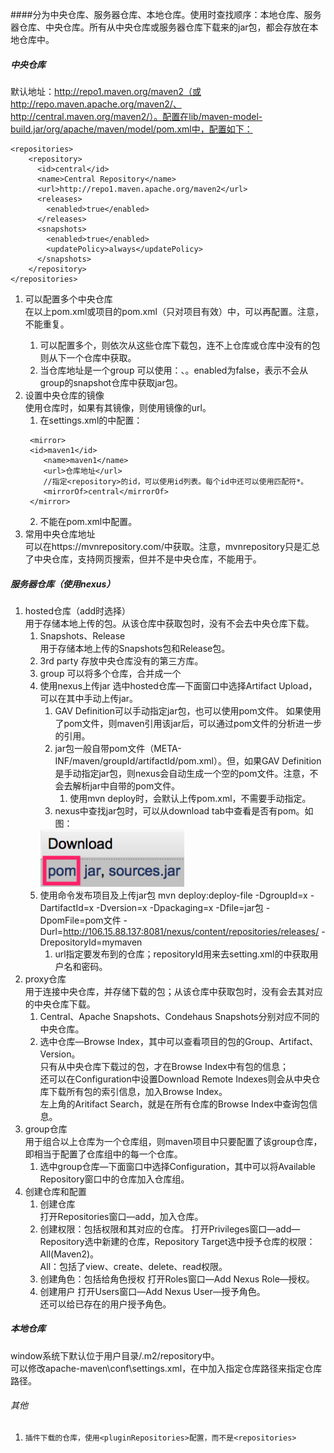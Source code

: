 
####分为中央仓库、服务器仓库、本地仓库。使用时查找顺序：本地仓库、服务器仓库、中央仓库。所有从中央仓库或服务器仓库下载来的jar包，都会存放在本地仓库中。

##### 中央仓库
默认地址：http://repo1.maven.org/maven2（或http://repo.maven.apache.org/maven2/、http://central.maven.org/maven2/）。配置在lib/maven-model-build.jar/org/apache/maven/model/pom.xml中，配置如下：
```
<repositories>
	<repository>
	  <id>central</id>
	  <name>Central Repository</name>
	  <url>http://repo1.maven.apache.org/maven2</url>
	  <releases>
	  	<enabled>true</enabled>
	  </releases>
	  <snapshots>
    	<enabled>true</enabled>
      	<updatePolicy>always</updatePolicy>
	  </snapshots>
	</repository>
</repositories>
```
1. 可以配置多个中央仓库  
在以上pom.xml或项目的pom.xml（只对项目有效）中，可以再配置<repositories>。注意，<id>不能重复。
	1. 可以配置多个<repository>，则依次从这些仓库下载包，连不上仓库或仓库中没有的包则从下一个仓库中获取。
	2. 当仓库地址是一个group
	可以使用：<snapshots>、<releases>。enabled为false，表示不会从group的snapshot仓库中获取jar包。
2. 设置中央仓库的镜像  
使用仓库时，如果有其镜像，则使用镜像的url。
	1. 在settings.xml的<mirrors>中配置：
	>
		<mirror>
		<id>maven1</id>   
		   <name>maven1</name>   
		   <url>仓库地址</url>  
		   //指定<repository>的id，可以使用id列表。每个id中还可以使用匹配符*。
		   <mirrorOf>central</mirrorOf>   
		</mirror>   
	2. 不能在pom.xml中配置<mirrors>。
3. 常用中央仓库地址  
可以在https://mvnrepository.com/中获取。注意，mvnrepository只是汇总了中央仓库，支持网页搜索，但并不是中央仓库，不能用于<repository>。

##### 服务器仓库（使用nexus）
1. hosted仓库（add时选择）  
用于存储本地上传的包。从该仓库中获取包时，没有不会去中央仓库下载。
	1. Snapshots、Release  
	用于存储本地上传的Snapshots包和Release包。  
	2. 3rd party 
	存放中央仓库没有的第三方库。
	3. group
	可以将多个仓库，合并成一个
	4. 使用nexus上传jar
	选中hosted仓库—下面窗口中选择Artifact Upload，可以在其中手动上传jar。
		1. GAV Definition可以手动指定jar包，也可以使用pom文件。
		如果使用了pom文件，则maven引用该jar后，可以通过pom文件的<dependency>分析进一步的引用。
		2. jar包一般自带pom文件（META-INF/maven/groupId/artifactId/pom.xml）。但，如果GAV Definition是手动指定jar包，则nexus会自动生成一个空的pom文件。注意，不会去解析jar中自带的pom文件。
			1. 使用mvn deploy时，会默认上传pom.xml，不需要手动指定。
		3. nexus中查找jar包时，可以从download tab中查看是否有pom。如图：
		<img src="nexus-pom.png" width="230"/>
	4. 使用命令发布项目及上传jar包
	mvn deploy:deploy-file -DgroupId=x -DartifactId=x -Dversion=x -Dpackaging=x -Dfile=jar包 -DpomFile=pom文件 -Durl=http://106.15.88.137:8081/nexus/content/repositories/releases/ -DrepositoryId=mymaven
		1. url指定要发布到的仓库；repositoryId用来去setting.xml的<servers>中获取用户名和密码。
2. proxy仓库  
用于连接中央仓库，并存储下载的包；从该仓库中获取包时，没有会去其对应的中央仓库下载。  
	1. Central、Apache Snapshots、Condehaus Snapshots分别对应不同的中央仓库。
	2. 选中仓库—Browse Index，其中可以查看项目的包的Group、Artifact、Version。  
	只有从中央仓库下载过的包，才在Browse Index中有包的信息；  
	还可以在Configuration中设置Download Remote Indexes则会从中央仓库下载所有包的索引信息，加入Browse Index。  
	左上角的Aritifact Search，就是在所有仓库的Browse Index中查询包信息。
3. group仓库  
用于组合以上仓库为一个仓库组，则maven项目中只要配置了该group仓库，即相当于配置了仓库组中的每一个仓库。
	1. 选中group仓库—下面窗口中选择Configuration，其中可以将Available Repository窗口中的仓库加入仓库组。
4. 创建仓库和配置
	1. 创建仓库  
	打开Repositories窗口—add，加入仓库。
	2. 创建权限：包括权限和其对应的仓库。
	打开Privileges窗口—add—Repository选中新建的仓库，Repository Target选中授予仓库的权限：All(Maven2)。  
	All：包括了view、create、delete、read权限。
	3. 创建角色：包括给角色授权
	打开Roles窗口—Add Nexus Role—授权。
	4. 创建用户
	打开Users窗口—Add Nexus User—授予角色。  
	还可以给已存在的用户授予角色。

##### 本地仓库
window系统下默认位于用户目录/.m2/repository中。  
可以修改apache-maven\conf\settings.xml，在<settings>中加入<localRepository>指定仓库路径</localRepository>来指定仓库路径。

###### 其他
1. `插件下载的仓库，使用<pluginRepositories>配置，而不是<repositories>`
